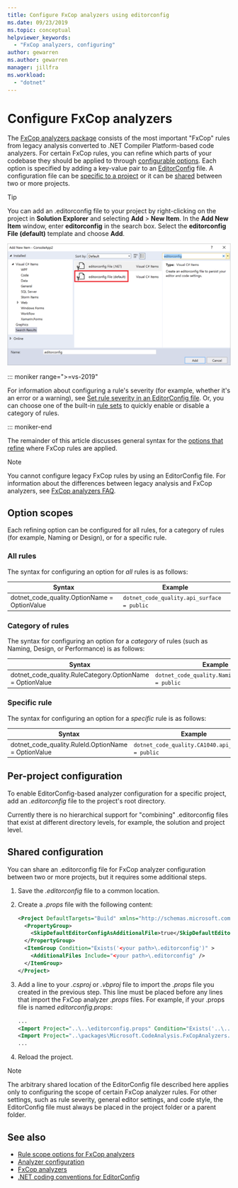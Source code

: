 ```yaml
---
title: Configure FxCop analyzers using editorconfig
ms.date: 09/23/2019
ms.topic: conceptual
helpviewer_keywords:
  - "FxCop analyzers, configuring"
author: gewarren
ms.author: gewarren
manager: jillfra
ms.workload:
  - "dotnet"
---
```

# Configure FxCop analyzers

The [FxCop analyzers package](install-fxcop-analyzers.md) consists of the most important "FxCop" rules from legacy analysis converted to .NET Compiler Platform-based code analyzers. For certain FxCop rules, you can refine which parts of your codebase they should be applied to through [configurable options](fxcop-analyzer-options.md). Each option is specified by adding a key-value pair to an [EditorConfig](https://editorconfig.org) file. A configuration file can be [specific to a project](#per-project-configuration) or it can be [shared](#shared-configuration) between two or more projects.

> [!TIP]
> You can add an .editorconfig file to your project by right-clicking on the project in **Solution Explorer** and selecting **Add** > **New Item**. In the **Add New Item** window, enter **editorconfig** in the search box. Select the **editorconfig File (default)** template and choose **Add**.
>
> ![Add editorconfig file to project in Visual Studio](media/add-editorconfig-file.png)

::: moniker range=">=vs-2019"

For information about configuring a rule's severity (for example, whether it's an error or a warning), see [Set rule severity in an EditorConfig file](use-roslyn-analyzers.md#set-rule-severity-in-an-editorconfig-file). Or, you can choose one of the built-in [rule sets](analyzer-rule-sets.md) to quickly enable or disable a category of rules.

::: moniker-end

The remainder of this article discusses general syntax for the [options that refine](fxcop-analyzer-options.md) where FxCop rules are applied.

> [!NOTE]
> You cannot configure legacy FxCop rules by using an EditorConfig file. For information about the differences between legacy analysis and FxCop analyzers, see [FxCop analyzers FAQ](fxcop-analyzers-faq.md).

## Option scopes

Each refining option can be configured for all rules, for a category of rules (for example, Naming or Design), or for a specific rule.

### All rules

The syntax for configuring an option for *all* rules is as follows:

|Syntax|Example|
|-|-|
| dotnet_code_quality.OptionName = OptionValue | `dotnet_code_quality.api_surface = public` |

### Category of rules

The syntax for configuring an option for a *category* of rules (such as Naming, Design, or Performance) is as follows:

|Syntax|Example|
|-|-|
| dotnet_code_quality.RuleCategory.OptionName = OptionValue | `dotnet_code_quality.Naming.api_surface = public` |

### Specific rule

The syntax for configuring an option for a *specific* rule is as follows:

|Syntax|Example|
|-|-|
| dotnet_code_quality.RuleId.OptionName = OptionValue | `dotnet_code_quality.CA1040.api_surface = public` |

## Per-project configuration

To enable EditorConfig-based analyzer configuration for a specific project, add an *.editorconfig* file to the project's root directory.

Currently there is no hierarchical support for "combining" .editorconfig files that exist at different directory levels, for example, the solution and project level.

## Shared configuration

You can share an .editorconfig file for FxCop analyzer configuration between two or more projects, but it requires some additional steps.

1. Save the *.editorconfig* file to a common location.

2. Create a *.props* file with the following content:

   ```xml
   <Project DefaultTargets="Build" xmlns="http://schemas.microsoft.com/developer/msbuild/2003">
     <PropertyGroup>
       <SkipDefaultEditorConfigAsAdditionalFile>true</SkipDefaultEditorConfigAsAdditionalFile>
     </PropertyGroup>
     <ItemGroup Condition="Exists('<your path>\.editorconfig')" >
       <AdditionalFiles Include="<your path>\.editorconfig" />
     </ItemGroup>
   </Project>
   ```

3. Add a line to your *.csproj* or *.vbproj* file to import the *.props* file you created in the previous step. This line must be placed before any lines that import the FxCop analyzer *.props* files. For example, if your .props file is named *editorconfig.props*:

   ```xml
   ...
   <Import Project="..\..\editorconfig.props" Condition="Exists('..\..\editorconfig.props')" />
   <Import Project="..\packages\Microsoft.CodeAnalysis.FxCopAnalyzers.2.6.3\build\Microsoft.CodeAnalysis.FxCopAnalyzers.props" Condition="Exists('..\packages\Microsoft.CodeAnalysis.FxCopAnalyzers.2.6.3\build\Microsoft.CodeAnalysis.FxCopAnalyzers.props')" />
   ...
   ```

4. Reload the project.

> [!NOTE]
> The arbitrary shared location of the EditorConfig file described here applies only to configuring the scope of certain FxCop analyzer rules. For other settings, such as rule severity, general editor settings, and code style, the EditorConfig file must always be placed in the project folder or a parent folder.

## See also

- [Rule scope options for FxCop analyzers](fxcop-analyzer-options.md)
- [Analyzer configuration](https://github.com/dotnet/roslyn-analyzers/blob/master/docs/Analyzer%20Configuration.md)
- [FxCop analyzers](install-fxcop-analyzers.md)
- [.NET coding conventions for EditorConfig](../ide/editorconfig-code-style-settings-reference.md)

